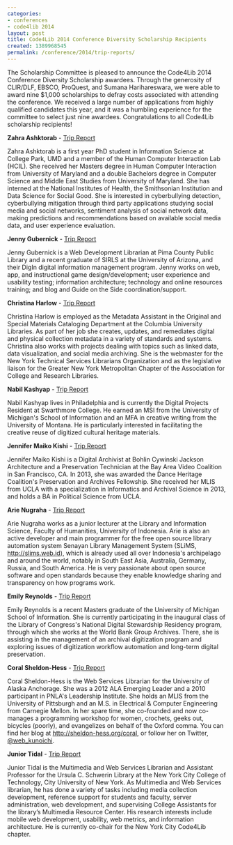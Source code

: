 ```yaml
---
categories:
- conferences
- code4lib 2014
layout: post
title: Code4Lib 2014 Conference Diversity Scholarship Recipients
created: 1389968545
permalink: /conference/2014/trip-reports/
---
```

The Scholarship Committee is pleased to announce the Code4Lib 2014 Conference Diversity Scholarship awardees. Through the generosity of CLIR/DLF, EBSCO, ProQuest, and Sumana Harihareswara, we were able to award nine $1,000 scholarships to defray costs associated with attending the conference. We received a large number of applications from highly qualified candidates this year, and it was a humbling experience for the committee to select just nine awardees. Congratulations to all Code4Lib scholarship recipients!

<!--break-->

<strong>Zahra Ashktorab</strong> - <a href="/conference/2014/ashktorab">Trip Report</a>

Zahra Ashktorab is a first year PhD student in Information Science at College Park, UMD and a member of the Human Computer Interaction Lab (HCIL). She received her Masters degree in Human Computer Interaction from University of Maryland and a double Bachelors degree in Computer Science and Middle East Studies from University of Maryland. She has interned at the National Institutes of Health, the Smithsonian Institution and Data Science for Social Good. She is interested in cyberbullying detection, cyberbullying mitigation through third party applications studying social media and social networks, sentiment analysis of social network data, making predictions and recommendations based on available social media data, and user experience evaluation.

<strong>Jenny Gubernick</strong> - <a href="/conference/2014/gubernick">Trip Report</a>

Jenny Gubernick is a Web Development Librarian at Pima County Public Library and a recent graduate of SIRLS at the University of Arizona, and their DigIn digital information management program. Jenny works on web, app, and instructional game design/development; user experience and usability testing; information architecture; technology and online resources training; and blog and Guide on the Side coordination/support.

<strong>Christina Harlow</strong> - <a href="/conference/2014/harlow">Trip Report</a>

Christina Harlow is employed as the Metadata Assistant in the Original and Special Materials Cataloging Department at the Columbia University Libraries. As part of her job she creates, updates, and remediates digital and physical collection metadata in a variety of standards and systems. Christina also works with projects dealing with topics such as linked data, data visualization, and social media archiving. She is the webmaster for the New York Technical Services Librarians Organization and as the legislative liaison for the Greater New York Metropolitan Chapter of the Association for College and Research Libraries.

<strong>Nabil Kashyap</strong> - <a href="/conference/2014/kashyap">Trip Report</a>

Nabil Kashyap lives in Philadelphia and is currently the Digital Projects Resident at Swarthmore College. He earned an MSI from the University of Michigan's School of Information and an MFA in creative writing from the University of Montana. He is particularly interested in facilitating the creative reuse of digitized cultural heritage materials.

<strong>Jennifer Maiko Kishi</strong> - <a href="/conference/2014/kishi">Trip Report</a>

Jennifer Maiko Kishi is a Digital Archivist at Bohlin Cywinski Jackson Architecture and a Preservation Technician at the Bay Area Video Coalition in San Francisco, CA. In 2013, she was awarded the Dance Heritage Coalition's Preservation and Archives Fellowship. She
received her MLIS from UCLA with a specialization in Informatics and Archival Science in 2013, and holds a BA in Political Science from UCLA.

<strong>Arie Nugraha</strong> - <a href="/conference/2014/nugraha">Trip Report</a>

Arie Nugraha works as a junior lecturer at the Library and Information Science, Faculty of Humanities, University of Indonesia. Arie is also an active developer and main programmer for the free open source library automation system Senayan Library Management System (SLiMS, http://slims.web.id), which is already used all over Indonesia's archipelago and around the world, notably in South East Asia, Australia, Germany, Russia, and South America. He is very passionate about open source software and open standards because they enable knowledge sharing and transparency on how programs work.

<strong>Emily Reynolds</strong> - <a href="/conference/2014/reynolds">Trip Report</a>

Emily Reynolds is a recent Masters graduate of the University of Michigan School of Information. She is currently participating in the inaugural class of the Library of Congress's National Digital Stewardship Residency program, through which she works at the World Bank Group Archives. There, she is assisting in the management of an archival digitization program and exploring issues of digitization workflow automation and long-term digital preservation.

<strong>Coral Sheldon-Hess</strong> - <a href="/conference/2014/sheldon-hess">Trip Report</a>

Coral Sheldon-Hess is the Web Services Librarian for the University of Alaska Anchorage. She was a 2012 ALA Emerging Leader and a 2010 participant in PNLA's Leadership Institute. She holds an MLIS from the University of Pittsburgh and an M.S. in Electrical & Computer Engineering from Carnegie Mellon. In her spare time, she co-founded and now co-manages a programming workshop for women, crochets, geeks out, bicycles (poorly), and evangelizes on behalf of the Oxford comma. You can find her blog at <a href="http://sheldon-hess.org/coral">http://sheldon-hess.org/coral</a>, or follow her on Twitter, <a href="https://twitter.com/web_kunoichi">@web_kunoichi</a>.

<strong>Junior Tidal</strong> - <a href="/conference/2014/tidal">Trip Report</a>

Junior Tidal is the Multimedia and Web Services Librarian and Assistant Professor for the Ursula C. Schwerin Library at the New York City College of Technology, City University of New York. As Multimedia and Web Services librarian, he has done a variety of tasks including media collection development, reference support for students and faculty, server administration, web development, and supervising College Assistants for the library’s Multimedia Resource Center. His research interests include mobile web development, usability, web metrics, and information architecture. He is currently co-chair for the New York City Code4Lib chapter.
